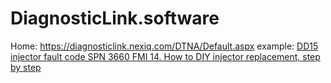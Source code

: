 # DiagnosticLink.software
Home: https://diagnosticlink.nexiq.com/DTNA/Default.aspx example: [DD15 injector fault code SPN 3660 FMI 14. How to DIY injector replacement, step by step](https://youtu.be/wubYHusrU1k)

